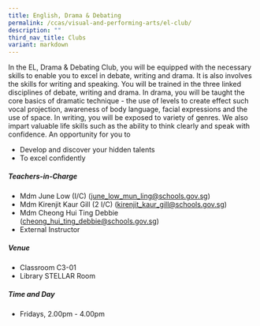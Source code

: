 ```yaml
---
title: English, Drama & Debating
permalink: /ccas/visual-and-performing-arts/el-club/
description: ""
third_nav_title: Clubs
variant: markdown
---
```

In the EL, Drama & Debating Club, you will be equipped with the necessary skills to enable you to excel in debate, writing and drama. It is also involves the skills for writing and speaking. 
You will be trained in the three linked disciplines of debate, writing and drama. In drama, you will be taught the core basics of dramatic technique - the use of levels to create effect such vocal projection, awareness of body language, facial expressions and the use of space. In writing, you will be exposed to variety of genres.
We also impart valuable life skills such as the ability to think clearly and speak with confidence. An opportunity for you to

* Develop and discover your hidden talents
* To excel confidently

##### **Teachers-in-Charge**  
* Mdm June Low (I/C) (june_low_mun_ling@schools.gov.sg)
* Mdm Kirenjit Kaur Gill (2 I/C) (kirenjit_kaur_gill@schools.gov.sg)
* Mdm Cheong Hui Ting Debbie (cheong_hui_ting_debbie@schools.gov.sg)
* External Instructor

##### **Venue**
* Classroom C3-01
* Library STELLAR Room

##### **Time and Day**
* Fridays, 2.00pm - 4.00pm